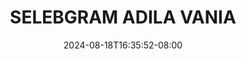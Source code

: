 --- 
title: "SELEBGRAM ADILA VANIA"
description: "   video bokep SELEBGRAM ADILA VANIA telegram    "
date: 2024-08-18T16:35:52-08:00
file_code: "gqex6l21q5ku"
draft: false
cover: "0sxg7suoxfyspq7e.jpg"
tags: ["SELEBGRAM", "ADILA", "VANIA", "bokep-indo", "bokep-viral", "bokep-ig"]
length: 617
fld_id: "1483099"
foldername: "Adila vania telegram"
categories: ["Adila vania telegram"]
views: 0
---